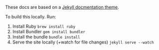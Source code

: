 These docs are based on a [Jekyll docmentation theme](http://idratherbewriting.com/documentation-theme-jekyll/). 

To build this locally. Run:

1. Install Ruby `brew install ruby`
2. Install Bundler `gem install bundler`
2. Install the bundle `bundle install`
3. Serve the site locally (+watch for file changes) `jekyll serve --watch`
